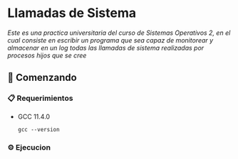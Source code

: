 # Llamadas de Sistema

_Este es una practica universitaria del curso de Sistemas Operativos 2, en el cual consiste en escribir un programa que sea capaz de monitorear y almacenar en un log todas las llamadas de sistema realizadas por procesos hijos que se cree_

## 🚀 Comenzando

### 📋 Requerimientos

* GCC 11.4.0

    ```console
    gcc --version
    ```

### ⚙️ Ejecucion
